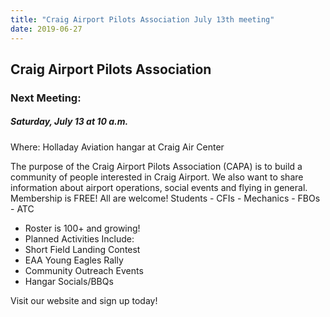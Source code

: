 ```yaml
---
title: "Craig Airport Pilots Association July 13th meeting"
date: 2019-06-27
---
```


## Craig Airport Pilots Association

### Next Meeting:

##### Saturday, July 13 at 10 a.m.

Where: Holladay Aviation hangar at Craig Air Center

The purpose of the Craig Airport Pilots Association (CAPA)
is to build a community of people interested in Craig
Airport. We also want to share information about airport
operations, social events and flying in general.
Membership is FREE! All are welcome!
Students - CFIs - Mechanics - FBOs - ATC

* Roster is 100+ and growing!
* Planned Activities Include:
* Short Field Landing Contest
* EAA Young Eagles Rally
* Community Outreach Events
* Hangar Socials/BBQs

Visit our website and sign up today!